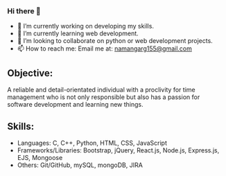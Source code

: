 ### Hi there 👋

<!--
**namangarg2000/namangarg2000** is a ✨ _special_ ✨ repository because its `README.md` (this file) appears on your GitHub profile. -->

- 🔭 I’m currently working on developing my skills.
- 🌱 I’m currently learning web development.
- 👯 I’m looking to collaborate on python or web development projects.
- 📫 How to reach me: Email me at: namangarg155@gmail.com

## Objective: 
A reliable and detail-orientated individual with a proclivity for time management who is not only responsible but also has a passion for software development and learning new things. 

## Skills:
- Languages: C, C++, Python, HTML, CSS, JavaScript
- Frameworks/Libraries: Bootstrap, jQuery, React.js, Node.js, Express.js, EJS, Mongoose
- Others: Git/GitHub, mySQL, mongoDB, JIRA
